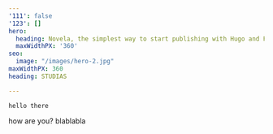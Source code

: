 ```yaml
---
'111': false
'123': []
hero:
  heading: Novela, the simplest way to start publishing with Hugo and Forestry.
  maxWidthPX: '360'
seo:
  image: "/images/hero-2.jpg"
maxWidthPX: 360
heading: STUDIAS

---
```

    hello there

how are you? blablabla